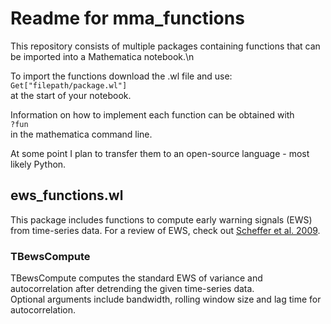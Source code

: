 # Readme for mma_functions

This repository consists of multiple packages containing functions that can be imported into a Mathematica notebook.\n

To import the functions download the .wl file and use:\
`Get["filepath/package.wl"]`\
at the start of your notebook.

Information on how to implement each function can be obtained with\
`?fun`\
in the mathematica command line.

At some point I plan to transfer them to an open-source language - most likely Python.

## ews_functions.wl

This package includes functions to compute early warning signals (EWS) from time-series data. For 
a review of EWS, check out [Scheffer et al. 2009](https://www.nature.com/articles/nature08227).

### TBewsCompute

TBewsCompute computes the standard EWS of variance and autocorrelation after detrending the given time-series data.\
Optional arguments include bandwidth, rolling window size and lag time for autocorrelation.